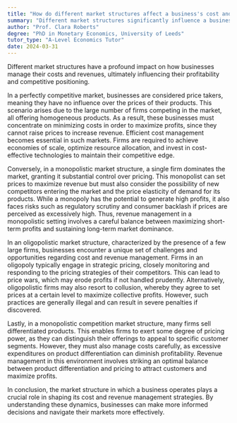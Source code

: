 ```yaml
---
title: "How do different market structures affect a business's cost and revenue management?"
summary: "Different market structures significantly influence a business's cost and revenue management strategies, affecting profitability and competitive positioning."
author: "Prof. Clara Roberts"
degree: "PhD in Monetary Economics, University of Leeds"
tutor_type: "A-Level Economics Tutor"
date: 2024-03-31
---
```


Different market structures have a profound impact on how businesses manage their costs and revenues, ultimately influencing their profitability and competitive positioning.

In a perfectly competitive market, businesses are considered price takers, meaning they have no influence over the prices of their products. This scenario arises due to the large number of firms competing in the market, all offering homogeneous products. As a result, these businesses must concentrate on minimizing costs in order to maximize profits, since they cannot raise prices to increase revenue. Efficient cost management becomes essential in such markets. Firms are required to achieve economies of scale, optimize resource allocation, and invest in cost-effective technologies to maintain their competitive edge.

Conversely, in a monopolistic market structure, a single firm dominates the market, granting it substantial control over pricing. This monopolist can set prices to maximize revenue but must also consider the possibility of new competitors entering the market and the price elasticity of demand for its products. While a monopoly has the potential to generate high profits, it also faces risks such as regulatory scrutiny and consumer backlash if prices are perceived as excessively high. Thus, revenue management in a monopolistic setting involves a careful balance between maximizing short-term profits and sustaining long-term market dominance.

In an oligopolistic market structure, characterized by the presence of a few large firms, businesses encounter a unique set of challenges and opportunities regarding cost and revenue management. Firms in an oligopoly typically engage in strategic pricing, closely monitoring and responding to the pricing strategies of their competitors. This can lead to price wars, which may erode profits if not handled prudently. Alternatively, oligopolistic firms may also resort to collusion, whereby they agree to set prices at a certain level to maximize collective profits. However, such practices are generally illegal and can result in severe penalties if discovered.

Lastly, in a monopolistic competition market structure, many firms sell differentiated products. This enables firms to exert some degree of pricing power, as they can distinguish their offerings to appeal to specific customer segments. However, they must also manage costs carefully, as excessive expenditures on product differentiation can diminish profitability. Revenue management in this environment involves striking an optimal balance between product differentiation and pricing to attract customers and maximize profits.

In conclusion, the market structure in which a business operates plays a crucial role in shaping its cost and revenue management strategies. By understanding these dynamics, businesses can make more informed decisions and navigate their markets more effectively.
    